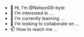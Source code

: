 - 👋 Hi, I’m @Nelson09-byte
- 👀 I’m interested in ...
- 🌱 I’m currently learning ...
- 💞️ I’m looking to collaborate on ...
- 📫 How to reach me ...

<!---
Nelson09-byte/Nelson09-byte is a ✨ special ✨ repository because its `README.md` (this file) appears on your GitHub profile.
You can click the Preview link to take a look at your changes.


Procuro um código para gerar robots.txt e adicionar ao meu site de  forma gratuita. Alguém pode me ajudar. O código deve obedecer a este critério
User-agent: Mediapartners-Google
Disallow: /search

User-agent: *
Allow: /

Sitemap: https://www.pikitemplates.com/sitemap.xml
Sitemap: https://www.pikitemplates.com/sitemap-pages.xml
